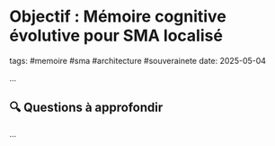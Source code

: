 # Objectif : Mémoire cognitive évolutive pour SMA localisé

tags: #memoire #sma #architecture #souverainete
date: 2025-05-04

...

## 🔍 Questions à approfondir

...
